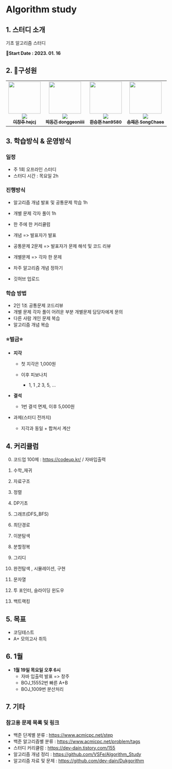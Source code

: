 # Algorithm study

## 1. 스터디 소개

기초 알고리즘 스터디

📆**Start Date : 2023. 01. 16**



## 2. 🤠구성원

<table>
        <td align="center"><a href="https://github.com/hejcj"><img src="https://avatars.githubusercontent.com/u/122426168?v=4?s=100" width="100px;" alt=""/><br /><img src="http://mazassumnida.wtf/api/mini/generate_badge?boj=bambiju156" widt="100px"><br /><sub><b>이창주 hejcj</b></sub></a><br /></td>
            <td align="center"><a href="https://github.com/donggeoniiii"><img src="https://avatars.githubusercontent.com/u/120314184?v=4?s=100" width="100px;" alt=""/><br /><img src="http://mazassumnida.wtf/api/mini/generate_badge?boj=hartlane" widt="100px"><br /><sub><b>박동건 donggeoniiii</b></sub></a><br /></td>
            <td align="center"><a href="https://github.com/han9580"><img src="https://avatars.githubusercontent.com/u/122426065?v=4?s=100" width="100px;" alt=""/><br /><img src="http://mazassumnida.wtf/api/mini/generate_badge?boj=han9580" widt="100px"><br /><sub><b>한승현 han9580</b></sub></a><br /></td>
            <td align="center"><a href="https://github.com/SongChaee"><img src="https://avatars.githubusercontent.com/u/122426072?v=4?s=100" width="100px;" alt=""/><br /><img src="http://mazassumnida.wtf/api/mini/generate_badge?boj=razido" widt="100px"><br /><sub><b>송채은 SongChaee</b></sub></a><br /></td>
</table>


## 3. 학습방식 & 운영방식

### 일정

- 주 1회 오프라인 스터디
- 스터디 시간 : 목요일 2h



### 진행방식

- 알고리즘 개념 발표 및 공통문제 학습 1h 
- 개별 문제 각자 풀이 1h

- 한 주에 한 커리큘럼
- 개념 => 발표자가 발표 
- 공통문제 2문제 => 발표자가 문제 해석 및 코드 리뷰
- 개별문제 => 각자 한 문제
- 차주 알고리즘 개념 정하기
- 깃허브 업로드



### 학습 방법

- 2인 1조 공통문제 코드리뷰
- 개별 문제 각자 풀이  어려운 부분 개별문제 담당자에게 문의 
- 다른 사람 개인 문제 복습
- 알고리즘 개념 복습



### ⭐️벌금⭐️

- **지각**

  - 첫 지각은 1,000원

  - 이후 피보나치

    - 1, 1 ,2 3, 5, ...

      

- **결석**

  - 1번 결석 면제, 이후 5,000원

  

- 과제(스터디 전까지)

  - 지각과 동일 + 합쳐서 계산




## 4. 커리큘럼

0. 코드업 100제 : https://codeup.kr/  / 자바입출력

1. 수학_재귀
2. 자료구조
3. 정렬
4. DP기초
5. 그래프(DFS_BFS)
6. 최단경로
7. 이분탐색
8. 분할정복
9. 그리디
10. 완전탐색 , 시뮬레이션, 구현
11. 문자열
12. 투 포인터, 슬라이딩 윈도우
13. 백트랙킹



## 5. 목표

- 코딩테스트
- A+ 모의고사 취득



## 6. 1월

- **1월 19일 목요일 오후 6시**
  - 자바 입출력 발표 => 창주
  - BOJ_15552번 빠른 A+B
  - BOJ_1009번 분산처리



## 7. 기타

### 참고용 문제 목록 및 링크

- 백준 단계별 분류 : https://www.acmicpc.net/step
- 백준 알고리즘별 분류 : https://www.acmicpc.net/problem/tags
- 스터디 커리큘럼 : https://dev-dain.tistory.com/155
- 알고리즘 개념 정리 : https://github.com/VSFe/Algorithm_Study
- 알고리즘 자료 및 문제 : https://github.com/dev-dain/Dukgorithm
